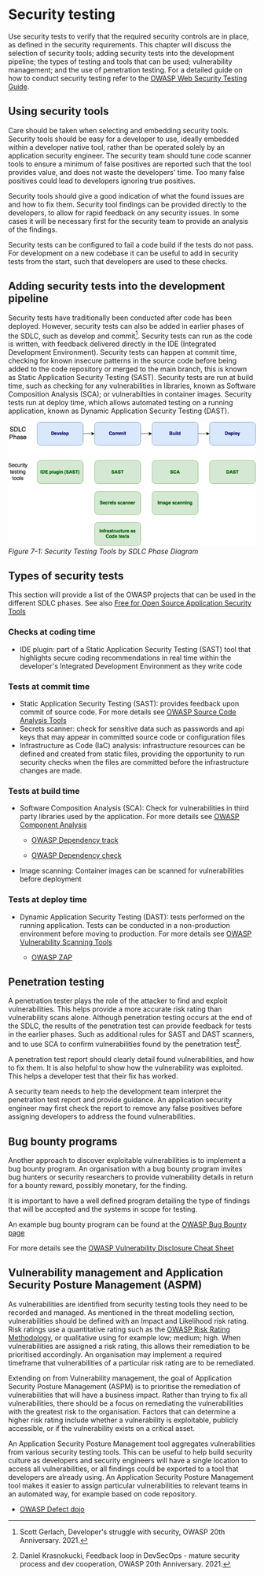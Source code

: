 # Security testing

Use security tests to verify that the required security controls are in
place, as defined in the security requirements. This chapter will
discuss the selection of security tools; adding security tests into the
development pipeline; the types of testing and tools that can be used;
vulnerability management; and the use of penetration testing. For a
detailed guide on how to conduct security testing refer to the [OWASP
Web Security Testing
Guide](https://owasp.org/www-project-web-security-testing-guide/).

## Using security tools

Care should be taken when selecting and embedding security tools.
Security tools should be easy for a developer to use, ideally embedded
within a developer native tool, rather than be operated solely by an
application security engineer. The security team should tune code
scanner tools to ensure a minimum of false positives are reported such
that the tool provides value, and does not waste the developers\' time. 
Too many false positives could lead to developers ignoring true positives.

Security tools should give a good indication of what the found issues
are and how to fix them. Security tool findings can be provided directly
to the developers, to allow for rapid feedback on any security issues.
In some cases it will be necessary first for the security team to
provide an analysis of the findings.

Security tests can be configured to fail a code build if the tests do
not pass. For development on a new codebase it can be useful to add in
security tests from the start, such that developers are used to these
checks.

## Adding security tests into the development pipeline

Security tests have traditionally been conducted after code has been
deployed. However, security tests can also be added in earlier phases of
the SDLC, such as develop and commit[^6]. Security tests can run as
the code is written, with feedback delivered directly in the IDE
(Integrated Development Environment). Security tests can happen at
commit time, checking for known insecure patterns in the source code
before being added to the code repository or merged to the main branch,
this is known as Static Application Security Testing (SAST). Security 
tests are run at build time, such as checking for any vulnerabilities 
in libraries, known as Software Composition Analysis (SCA); or
vulnerabilties in container images. Security tests run at
deploy time, which allows automated testing on a running application,
known as Dynamic Application Security Testing (DAST).


![Security Testing Tools by SDLC Phase Diagram](images/security_testing.png)\
*Figure 7-1: Security Testing Tools by SDLC Phase Diagram*

## Types of security tests

This section will provide a list of the OWASP projects that can be used
in the different SDLC phases. See also [Free for Open Source
Application Security
Tools](https://owasp.org/www-community/Free_for_Open_Source_Application_Security_Tools)

### Checks at coding time

-   IDE plugin: part of a Static Application Security Testing (SAST)
    tool that highlights secure coding recommendations in real time
    within the developer\'s Integrated Development Environment as they
    write code

### Tests at commit time

-   Static Application Security Testing (SAST): provides feedback upon
    commit of source code. For more details see [OWASP Source Code
    Analysis
    Tools](https://owasp.org/www-community/Source_Code_Analysis_Tools)
-   Secrets scanner: check for sensitive data such as passwords and api
    keys that may appear in committed source code or configuration files
-   Infrastructure as Code (IaC) analysis: infrastructure resources can
    be defined and created from static files, providing the opportunity
    to run security checks when the files are committed before the
    infrastructure changes are made.

### Tests at build time

-   Software Composition Analysis (SCA): Check for vulnerabilities in
    third party libraries used by the application. For more details see
    [OWASP Component
    Analysis](https://owasp.org/www-community/Component_Analysis)

    -   [OWASP Dependency track](https://owasp.org/www-project-dependency-track/)

    -   [OWASP Dependency check](https://owasp.org/www-project-dependency-check/)

-   Image scanning: Container images can be scanned for vulnerabilities
    before deployment

### Tests at deploy time

-   Dynamic Application Security Testing (DAST): tests performed on the
    running application. Tests can be conducted in a non-production
    environment before moving to production. For more details see
    [OWASP Vulnerability Scanning
    Tools](https://owasp.org/www-community/Vulnerability_Scanning_Tools)

    -   [OWASP ZAP](https://www.zaproxy.org/)

## Penetration testing

A penetration tester plays the role of the attacker to find and exploit
vulnerabilities. This helps provide a more accurate risk rating than
vulnerability scans alone. Although penetration testing occurs at the
end of the SDLC, the results of the penetration test can provide
feedback for tests in the earlier phases. Such as additional rules for
SAST and DAST scanners, and to use SCA to confirm vulnerabilities found
by the penetration test[^7].

A penetration test report should clearly detail found vulnerabilities,
and how to fix them. It is also helpful to show how the vulnerability
was exploited. This helps a developer test that their fix has worked.

A security team needs to help the development team interpret the
penetration test report and provide guidance. An application security
engineer may first check the report to remove any false positives before
assigning developers to address the found vulnerabilities.

## Bug bounty programs

Another approach to discover exploitable vulnerabilities is to implement
a bug bounty program. An organisation with a bug bounty program invites
bug hunters or security researchers to provide vulnerability details in
return for a bounty reward, possibly monetary, for the finding.

It is important to have a well defined program detailing the type of
findings that will be accepted and the systems in scope for testing.

An example bug bounty program can be found at the [OWASP Bug Bounty page](https://owasp.org/www-community/initiatives/bugbounty/)

For more details see the [OWASP Vulnerability Disclosure Cheat Sheet](https://cheatsheetseries.owasp.org/cheatsheets/Vulnerability_Disclosure_Cheat_Sheet.html#bug-bounty-programs)

## Vulnerability management and Application Security Posture Management (ASPM)

As vulnerabilities are identified from security testing tools they need
to be recorded and managed. As mentioned in the threat modelling
section, vulnerabilities should be defined with an Impact and Likelihood
risk rating. Risk ratings use a quantitative rating such as the [OWASP
Risk Rating Methodology](https://owasp.org/www-community/OWASP_Risk_Rating_Methodology),
or qualitative using for example low; medium; high. When vulnerabilities
are assigned a risk rating, this allows their remediation to be
prioritised accordingly. An organisation may implement a required
timeframe that vulnerabilities of a particular risk rating are to be
remediated.

Extending on from Vulnerability management, the goal of Application
Security Posture Management (ASPM) is to prioritise the remediation of
vulnerabilities that will have a business impact. Rather than trying to
fix all vulnerabilities, there should be a focus on remediating the
vulnerabilities with the greatest risk to the organisation. Factors
that can determine a higher risk rating include whether a vulnerability
is exploitable, publicly accessible, or if the vulnerability exists on a
critical asset.  

An Application Security Posture Management tool aggregates
vulnerabilities from various security testing tools. This can be useful
to help build security culture as developers and security engineers will
have a single location to access all vulnerabilities, or all findings
could be exported to a tool that developers are already using. An
Application Security Posture Management tool makes it easier to assign
particular vulnerabilities to relevant teams in an automated way,
for example based on code repository.

-   [OWASP Defect dojo](https://owasp.org/www-project-defectdojo/)

[^6]:  Scott Gerlach, Developer\'s struggle with security, OWASP 20th
    Anniversary. 2021.

[^7]:  Daniel Krasnokucki, Feedback loop in DevSecOps - mature security
    process and dev cooperation, OWASP 20th Anniversary. 2021.